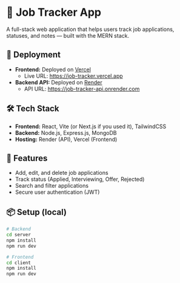 # 🧩 Job Tracker App

A full-stack web application that helps users track job applications, statuses, and notes — built with the MERN stack.

## 🚀 Deployment
- **Frontend:** Deployed on [Vercel](https://vercel.com)
  - Live URL: https://job-tracker.vercel.app  
- **Backend API:** Deployed on [Render](https://render.com)
  - API URL: https://job-tracker-api.onrender.com  

## 🛠️ Tech Stack
- **Frontend:** React, Vite (or Next.js if you used it), TailwindCSS  
- **Backend:** Node.js, Express.js, MongoDB  
- **Hosting:** Render (API), Vercel (Frontend)

## 🌟 Features
- Add, edit, and delete job applications  
- Track status (Applied, Interviewing, Offer, Rejected)  
- Search and filter applications  
- Secure user authentication (JWT)

## 📦 Setup (local)
```bash
# Backend
cd server
npm install
npm run dev

# Frontend
cd client
npm install
npm run dev
